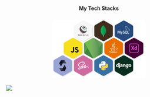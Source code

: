 <h4 align="center">
My Tech Stacks
</h4>

<h3 align="center">
<img src="assets/stacks.png" width="50%" alt="stacks"/>
</h3>


![](https://visitor-badge.glitch.me/badge?page_id=cmldk.cmldk)

